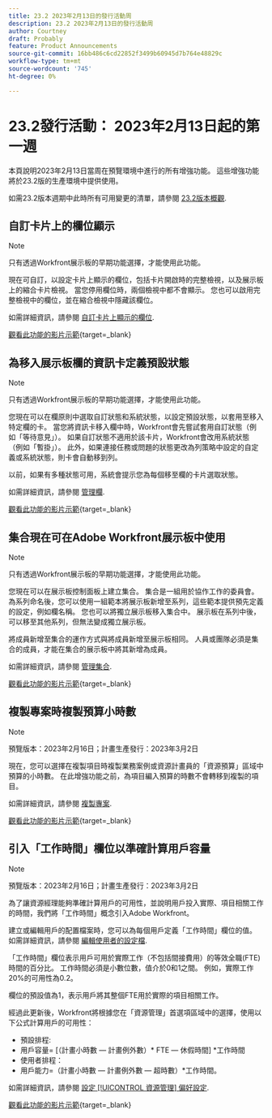 ```yaml
---
title: 23.2 2023年2月13日的發行活動周
description: 23.2 2023年2月13日的發行活動周
author: Courtney
draft: Probably
feature: Product Announcements
source-git-commit: 16bb486c6cd22852f3499b60945d7b764e48829c
workflow-type: tm+mt
source-wordcount: '745'
ht-degree: 0%

---
```


# 23.2發行活動： 2023年2月13日起的第一週

本頁說明2023年2月13日當周在預覽環境中進行的所有增強功能。 這些增強功能將於23.2版的生產環境中提供使用。

如需23.2版本週期中此時所有可用變更的清單，請參閱 [23.2版本概觀](/help/quicksilver/product-announcements/product-releases/23.2-release-activity/23-2-release-overview.md).

## 自訂卡片上的欄位顯示

>[!NOTE]
>
>只有透過Workfront展示板的早期功能選擇，才能使用此功能。


現在可自訂，以設定卡片上顯示的欄位，包括卡片開啟時的完整檢視，以及展示板上的縮合卡片檢視。 當您停用欄位時，兩個檢視中都不會顯示。 您也可以啟用完整檢視中的欄位，並在縮合檢視中隱藏該欄位。

如需詳細資訊，請參閱 [自訂卡片上顯示的欄位](/help/quicksilver/agile/get-started-with-boards/customize-fields-on-card.md).

[觀看此功能的影片示範](https://video.tv.adobe.com/v/3415710/){target=_blank}

## 為移入展示板欄的資訊卡定義預設狀態

>[!NOTE]
>
>只有透過Workfront展示板的早期功能選擇，才能使用此功能。

您現在可以在欄原則中選取自訂狀態和系統狀態，以設定預設狀態，以套用至移入特定欄的卡。 當您將資訊卡移入欄中時，Workfront會先嘗試套用自訂狀態（例如「等待意見」）。 如果自訂狀態不適用於該卡片，Workfront會改用系統狀態（例如「暫掛」）。 此外，如果連接任務或問題的狀態更改為列策略中設定的自定義或系統狀態，則卡會自動移到列。

以前，如果有多種狀態可用，系統會提示您為每個移至欄的卡片選取狀態。

如需詳細資訊，請參閱 [管理欄](/help/quicksilver/agile/get-started-with-boards/manage-board-columns.md).

[觀看此功能的影片示範](https://video.tv.adobe.com/v/3415711/){target=_blank}

## 集合現在可在Adobe Workfront展示板中使用

>[!NOTE]
>
>只有透過Workfront展示板的早期功能選擇，才能使用此功能。

您現在可以在展示板控制面板上建立集合。 集合是一組用於協作工作的委員會。 為系列命名後，您可以使用一組範本將展示板新增至系列，這些範本提供預先定義的設定，例如欄名稱。 您也可以將獨立展示板移入集合中。 展示板在系列中後，可以移至其他系列，但無法變成獨立展示板。

將成員新增至集合的運作方式與將成員新增至展示板相同。 人員或團隊必須是集合的成員，才能在集合的展示板中將其新增為成員。

如需詳細資訊，請參閱 [管理集合](/help/quicksilver/agile/use-boards-agile-planning-tools/manage-collections.md).

[觀看此功能的影片示範](https://video.tv.adobe.com/v/3415609/){target=_blank}

## 複製專案時複製預算小時數

>[!NOTE]
>
>預覽版本：2023年2月16日；計畫生產發行：2023年3月2日

現在，您可以選擇在複製項目時複製業務案例或資源計畫員的「資源預算」區域中預算的小時數。 在此增強功能之前，為項目編入預算的時數不會轉移到複製的項目。

如需詳細資訊，請參閱 [複製專案](/help/quicksilver/manage-work/projects/manage-projects/copy-project.md).

[觀看此功能的影片示範](https://video.tv.adobe.com/v/3415607/){target=_blank}

## 引入「工作時間」欄位以準確計算用戶容量

>[!NOTE]
>
>預覽版本：2023年2月16日；計畫生產發行：2023年3月2日

為了讓資源經理能夠準確計算用戶的可用性，並說明用戶投入實際、項目相關工作的時間，我們將「工作時間」概念引入Adobe Workfront。

建立或編輯用戶的配置檔案時，您可以為每個用戶定義「工作時間」欄位的值。 如需詳細資訊，請參閱 [編輯使用者的設定檔](/help/quicksilver/administration-and-setup/add-users/create-and-manage-users/edit-a-users-profile.md).

「工作時間」欄位表示用戶可用於實際工作（不包括間接費用）的等效全職(FTE)時間的百分比。 工作時間必須是小數位數，值介於0和1之間。 例如，實際工作20%的可用性為0.2。

欄位的預設值為1，表示用戶將其整個FTE用於實際的項目相關工作。

經過此更新後，Workfront將根據您在「資源管理」首選項區域中的選擇，使用以下公式計算用戶的可用性：

* 預設排程:
* 用戶容量= [（計畫小時數 — 計畫例外數）* FTE — 休假時間] *工作時間
* 使用者排程：
* 用戶能力=（計畫小時數 — 計畫例外數 — 超時數）*工作時間。

如需詳細資訊，請參閱 [設定 [!UICONTROL 資源管理] 偏好設定](/help/quicksilver/administration-and-setup/set-up-workfront/configure-system-defaults/configure-resource-mgmt-preferences.md).

[觀看此功能的影片示範](https://video.tv.adobe.com/v/3415608/){target=_blank}